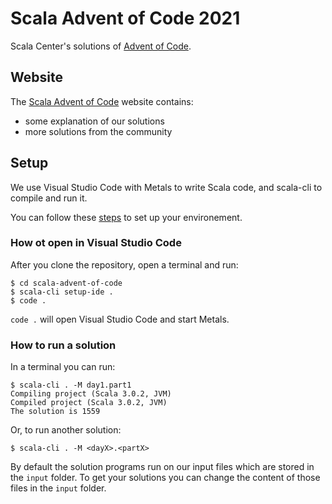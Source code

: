# Scala Advent of Code 2021

Scala Center's solutions of [Advent of Code](https://adventofcode.com/).

## Website

The [Scala Advent of Code](https://scalacenter.github.io/scala-advent-of-code/) website contains:
- some explanation of our solutions
- more solutions from the community

## Setup

We use Visual Studio Code with Metals to write Scala code, and scala-cli to compile and run it.

You can follow these [steps](https://scalacenter.github.io/scala-advent-of-code/setup) to set up your environement.

### How ot open in Visual Studio Code

After you clone the repository, open a terminal and run:
```
$ cd scala-advent-of-code
$ scala-cli setup-ide .
$ code .
```

`code .` will open Visual Studio Code and start Metals.

### How to run a solution

In a terminal you can run:
```
$ scala-cli . -M day1.part1
Compiling project (Scala 3.0.2, JVM)
Compiled project (Scala 3.0.2, JVM)
The solution is 1559
```

Or, to run another solution:
```
$ scala-cli . -M <dayX>.<partX>
```

By default the solution programs run on our input files which are stored in the `input` folder.
To get your solutions you can change the content of those files in the `input` folder.

